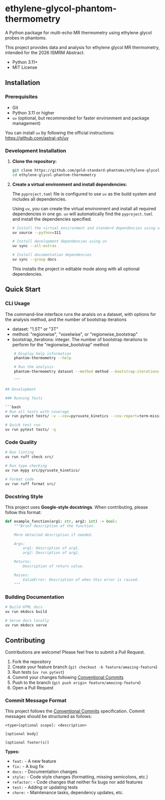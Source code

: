 # ethylene-glycol-phantom-thermometry

A Python package for multi-echo MR thermometry using ethylene glycol probes in phantoms.

This project provides data and analysis for ethylene glycol MR thermometry, intended for the 2026 ISMRM Abstract.

- Python 3.11+
- MIT License

## Installation

### Prerequisites

- Git
- Python 3.11 or higher
- `uv` (optional, but recommended for faster environment and package management)

You can install `uv` by following the official instructions: https://github.com/astral-sh/uv

### Development Installation

1.  **Clone the repository:**

    ```bash
    git clone https://github.com/gold-standard-phantoms/ethylene-glycol-phantom-thermometry.git
    cd ethylene-glycol-phantom-thermometry
    ```

2.  **Create a virtual environment and install dependencies:**

    The `pyproject.toml` file is configured to use `uv` as the build system and includes all dependencies.

    Using `uv`, you can create the virtual environment and install all required dependencies in one go. `uv` will automatically find the `pyproject.toml` and install the dependencies specified.

    ```bash
    # Install the virtual environment and standard dependencies using uv
    uv source --python=311

    # Install development dependencies using uv
    uv sync --all-extras

    # Install documentation dependencies
    uv sync --group docs
    ```

    This installs the project in editable mode along with all optional dependencies.

## Quick Start

### CLI Usage

The command-line interface runs the analsis on a dataset, with options for the analysis method, and the number of bootstrap iterations

- dataset: "1.5T" or "3T"
- method: "regionwise", "voxelwise", or "regionwise_bootstrap"
- bootstrap_iterations: integer. The number of bootstrap iterations to perform for the "regionwise_bootstrap" method

````bash
    # Display help information
    phantom-thermometry --help

    # Run the analysis
    phantom-thermometry dataset --method method --bootstrap-iterations N

    ```

## Development

### Running Tests

```bash
# Run all tests with coverage
uv run pytest tests/ -v --cov=pyruvate_kinetics --cov-report=term-missing

# Quick test run
uv run pytest tests/ -q
````

### Code Quality

```bash
# Run linting
uv run ruff check src/

# Run type checking
uv run mypy src/pyruvate_kinetics/

# Format code
uv run ruff format src/
```

### Docstring Style

This project uses **Google-style docstrings**. When contributing, please follow this format:

```python
def example_function(arg1: str, arg2: int) -> bool:
    """Brief description of the function.

    More detailed description if needed.

    Args:
        arg1: Description of arg1.
        arg2: Description of arg2.

    Returns:
        Description of return value.

    Raises:
        ValueError: Description of when this error is raised.
    """
```

### Building Documentation

```bash
# Build HTML docs
uv run mkdocs build

# Serve docs locally
uv run mkdocs serve
```

## Contributing

Contributions are welcome! Please feel free to submit a Pull Request.

1. Fork the repository
2. Create your feature branch (`git checkout -b feature/amazing-feature`)
3. Run tests (`uv run pytest`)
4. Commit your changes following [Conventional Commits](https://www.conventionalcommits.org/)
5. Push to the branch (`git push origin feature/amazing-feature`)
6. Open a Pull Request

### Commit Message Format

This project follows the [Conventional Commits](https://www.conventionalcommits.org/) specification. Commit messages should be structured as follows:

```
<type>[optional scope]: <description>

[optional body]

[optional footer(s)]
```

**Types:**

- `feat:` - A new feature
- `fix:` - A bug fix
- `docs:` - Documentation changes
- `style:` - Code style changes (formatting, missing semicolons, etc.)
- `refactor:` - Code changes that neither fix bugs nor add features
- `test:` - Adding or updating tests
- `chore:` - Maintenance tasks, dependency updates, etc.
